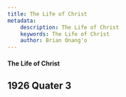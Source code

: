 ```yaml
---
title: The Life of Christ
metadata:
    description: The Life of Christ
    keywords: The Life of Christ
    author: Brian Onang'o
---
```


#### The Life of Christ

## 1926 Quater 3
